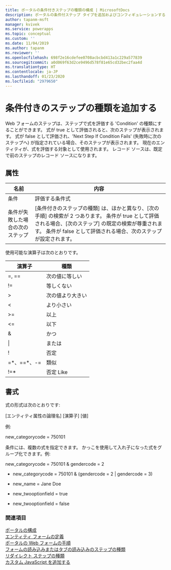 ```yaml
---
title: ポータルの条件付きステップの種類の構成 | MicrosoftDocs
description: ポータルの条件付ステップ タイプを追加およびコンフィギュレーションする指示をします。
author: tapanm-msft
manager: kvivek
ms.service: powerapps
ms.topic: conceptual
ms.custom: ''
ms.date: 11/04/2019
ms.author: tapanm
ms.reviewer: ''
ms.openlocfilehash: 698f2e16cdefee0708acbcbd413a1c229a577839
ms.sourcegitcommit: a0d069f63d2ce9496d578f81e65cd32bec2faa4d
ms.translationtype: HT
ms.contentlocale: ja-JP
ms.lasthandoff: 01/23/2020
ms.locfileid: "2979650"
---
```

# <a name="add-a-conditional-step-type"></a>条件付きのステップの種類を追加する

Web フォームのステップは、ステップで式を評価する 'Condition' の種類にすることができます。 式が true として評価されると、次のステップが表示されます。 式が false として評価され、'Next Step If Condition Fails' (失敗時に次のステップへ) が指定されている場合、そのステップが表示されます。 現在のエンティティが、式を評価する対象として使用されます。 レコード ソースは、既定で前のステップのレコード ソースになります。

## <a name="attributes"></a>属性

| 名前                         | 内容                                                                                                                                                                                                                          |
|------------------------------|--------------------------------------------------------------------------------------------------------------------------------------------------------------------------------------------------------------------------------------|
| 条件                    | 評価する条件式                                                                                                                                                                                           |
| 条件が失敗した場合の次のステップ | [条件付きのステップの種類] は、ほかと異なり、[次の手順] の検索が 2 つあります。 条件が true として評価される場合、[次のステップ] の既定の検索が尊重されます。 条件が false として評価される場合、次のステップが設定されます。 |

使用可能な演算子は次のとおりです。

| 演算子    | 種類                   |
|---------------|------------------------|
| =, ==         | 次の値に等しい                 |
| !=            | 等しくない             |
| &gt;          | 次の値より大きい           |
| &lt;          | より小さい              |
| &gt;=         | 以上 |
| &lt;=         | 以下    |
| &             | かつ                    |
| \|             | または                     |
| !             | 否定                    |
| =\*、==\*、-= | 類似                   |
| !=\*          | 否定 Like               |

## <a name="format"></a>書式

式の形式は次のとおりです:

\[エンティティ属性の論理名\] \[演算子\] \[値\]

例:

new\_categorycode = 750101

条件には、複数の式を指定できます。 かっこを使用して入れ子になった式をグループ化できます。例:

new\_categorycode = 750101 & gendercode = 2

-   new\_categorycode = 750101 & (gendercode = 2 | gendercode = 3)

-   new\_name = Jane Doe

-   new\_twooptionfield = true

-   new\_twooptionfield = false

### <a name="see-also"></a>関連項目

[ポータルの構成](configure-portal.md)  
[エンティティ フォームの定義](entity-forms.md)  
[ポータルの Web フォームの手順](web-form-steps.md)  
[フォームの読み込みまたはタブの読み込みのステップの種類](load-form-step.md)  
[リダイレクト ステップの種類](add-redirect-step.md)  
[カスタム JavaScript を追加する](add-custom-javascript.md)  

